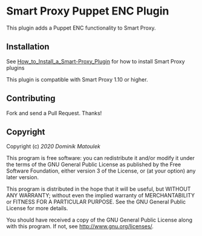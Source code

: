 # Smart Proxy Puppet ENC Plugin

This plugin adds a Puppet ENC functionality to Smart Proxy.

## Installation

See [How_to_Install_a_Smart-Proxy_Plugin](http://projects.theforeman.org/projects/foreman/wiki/How_to_Install_a_Smart-Proxy_Plugin)
for how to install Smart Proxy plugins

This plugin is compatible with Smart Proxy 1.10 or higher.

## Contributing

Fork and send a Pull Request. Thanks!

## Copyright

Copyright (c) *2020* *Dominik Matoulek*

This program is free software: you can redistribute it and/or modify
it under the terms of the GNU General Public License as published by
the Free Software Foundation, either version 3 of the License, or
(at your option) any later version.

This program is distributed in the hope that it will be useful,
but WITHOUT ANY WARRANTY; without even the implied warranty of
MERCHANTABILITY or FITNESS FOR A PARTICULAR PURPOSE.  See the
GNU General Public License for more details.

You should have received a copy of the GNU General Public License
along with this program.  If not, see <http://www.gnu.org/licenses/>.

